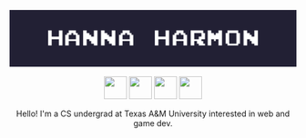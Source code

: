 ![That's me!](nameplate.gif)

<p align="center">
  <a href="mailto:hanna.marie.harmon@gmail.com"><img src="https://img.icons8.com/?size=1000&id=86875&format=png&color=FFFFFF" width="40" height="40"></a>
  <a href="https://github.com/hannaharmon"><img src="https://img.icons8.com/?size=1000&id=62856&format=png&color=FFFFFF" width="40" height="40"></a> 
  <a href="https://hannaharmon.itch.io"><img src="https://img.icons8.com/?size=1000&id=b9_NzGK1H_Pe&format=png&color=FFFFFF" width="40" height="40"></a>
  <a href="https://www.linkedin.com/in/hanna-harmon/"><img src="https://img.icons8.com/?size=1000&id=98960&format=png&color=FFFFFF" width="40" height="40"></a>
</p>

<p align = "center">
  Hello! I'm a CS undergrad at Texas A&M University interested in web and game dev.
</p>

<!--
**hannaharmon/hannaharmon** is a ✨ _special_ ✨ repository because its `README.md` (this file) appears on your GitHub profile.

Here are some ideas to get you started:

- 🔭 I’m currently working on ...
- 🌱 I’m currently learning ...
- 👯 I’m looking to collaborate on ...
- 🤔 I’m looking for help with ...
- 💬 Ask me about ...
- 📫 How to reach me: ...
- 😄 Pronouns: ...
- ⚡ Fun fact: ...
-->
